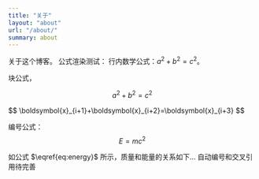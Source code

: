 ```yaml
---
title: "关于"
layout: "about"
url: "/about/"
summary: about
---
```


关于这个博客。
公式渲染测试：
行内数学公式：$a^2 + b^2 = c^2$。

块公式，

$$
a^2 + b^2 = c^2
$$

<div>
$$
\boldsymbol{x}_{i+1}+\boldsymbol{x}_{i+2}=\boldsymbol{x}_{i+3}
$$
</div>

编号公式：
$$
E = mc^2 \label{eq:energy}
$$

如公式 $\eqref{eq:energy}$ 所示，质量和能量的关系如下...
自动编号和交叉引用待完善
